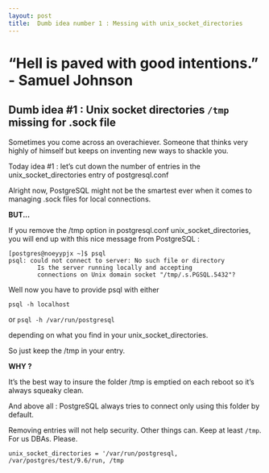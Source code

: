 ```yaml
---
layout: post
title:  Dumb idea number 1 : Messing with unix_socket_directories
---
```


# “Hell is paved with good intentions.” - Samuel Johnson


## Dumb idea #1 :  Unix socket directories `/tmp` missing for .sock file

Sometimes you come across an overachiever. Someone that thinks very highly of himself but keeps on inventing new ways to shackle you.
 
Today idea #1 : let’s cut down the number of entries in the unix_socket_directories entry of postgresql.conf

Alright now, PostgreSQL might not be the smartest ever when it comes to managing .sock files for local connections.

**BUT...**

If you remove the /tmp option in postgresql.conf unix_socket_directories, you will end up with this nice message from PostgreSQL :


~~~
[postgres@noeyypjx ~]$ psql
psql: could not connect to server: No such file or directory
        Is the server running locally and accepting
        connections on Unix domain socket "/tmp/.s.PGSQL.5432"?
~~~


Well now you have to provide psql with either 

 `psql -h localhost` 

or 
`psql -h /var/run/postgresql`

depending on what you find in your unix_socket_directories.

So just keep the /tmp in your entry.

**WHY ?**

It’s the best way to insure the folder /tmp is emptied on each reboot so it’s always squeaky clean.

And above all : PostgreSQL always tries to connect only using this folder by default.

Removing entries will not help security. Other things can. Keep at least `/tmp`. For us DBAs. Please.

`unix_socket_directories = '/var/run/postgresql, /var/postgres/test/9.6/run, /tmp`
